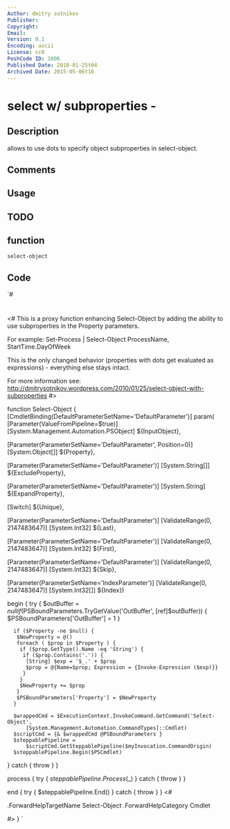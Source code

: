 ```yaml
---
Author: dmitry sotnikov
Publisher: 
Copyright: 
Email: 
Version: 0.1
Encoding: ascii
License: cc0
PoshCode ID: 1606
Published Date: 2010-01-25t04
Archived Date: 2015-05-06t16
---
```


# select w/ subproperties - 

## Description

allows to use dots to specify object subproperties in select-object.

## Comments



## Usage



## TODO



## function

`select-object`

## Code

`#
 #
 <#
   This is a proxy function enhancing Select-Object by adding the
   ability to use subproperties in the Property parameters.
   
   For example:
   Set-Process | Select-Object ProcessName, StartTime.DayOfWeek
   
   This is the only changed behavior (properties with dots
   get evaluated as expressions) - everything else stays intact.
   
   For more information see:
 http://dmitrysotnikov.wordpress.com/2010/01/25/select-object-with-subproperties
 #>
 
 function Select-Object {
 [CmdletBinding(DefaultParameterSetName='DefaultParameter')]
 param(
   [Parameter(ValueFromPipeline=$true)]
   [System.Management.Automation.PSObject]
   ${InputObject},
 
   [Parameter(ParameterSetName='DefaultParameter', Position=0)]
   [System.Object[]]
   ${Property},
 
   [Parameter(ParameterSetName='DefaultParameter')]
   [System.String[]]
   ${ExcludeProperty},
 
   [Parameter(ParameterSetName='DefaultParameter')]
   [System.String]
   ${ExpandProperty},
 
   [Switch]
   ${Unique},
 
   [Parameter(ParameterSetName='DefaultParameter')]
   [ValidateRange(0, 2147483647)]
   [System.Int32]
   ${Last},
 
   [Parameter(ParameterSetName='DefaultParameter')]
   [ValidateRange(0, 2147483647)]
   [System.Int32]
   ${First},
 
   [Parameter(ParameterSetName='DefaultParameter')]
   [ValidateRange(0, 2147483647)]
   [System.Int32]
   ${Skip},
 
   [Parameter(ParameterSetName='IndexParameter')]
   [ValidateRange(0, 2147483647)]
   [System.Int32[]]
   ${Index})
 
 begin
 {
  try {
      $outBuffer = $null
      if ($PSBoundParameters.TryGetValue('OutBuffer', [ref]$outBuffer))
      {
          $PSBoundParameters['OutBuffer'] = 1
      }
      
      if ($Property -ne $null) {
       $NewProperty = @()
       foreach ( $prop in $Property ) {
        if ($prop.GetType().Name -eq 'String') {
         if ($prop.Contains('.')) {
          [String] $exp = '$_.' + $prop
          $prop = @{Name=$prop; Expression = {Invoke-Expression ($exp)}}
         }
        }
        $NewProperty += $prop
       }
       $PSBoundParameters['Property'] = $NewProperty
      }
      
      $wrappedCmd = $ExecutionContext.InvokeCommand.GetCommand('Select-Object', 
          [System.Management.Automation.CommandTypes]::Cmdlet)
      $scriptCmd = {& $wrappedCmd @PSBoundParameters }
      $steppablePipeline = 
          $scriptCmd.GetSteppablePipeline($myInvocation.CommandOrigin)
      $steppablePipeline.Begin($PSCmdlet)
  } catch {
      throw
  }
 }
 
 process
 {
     try {
         $steppablePipeline.Process($_)
     } catch {
         throw
     }
 }
 
 end
 {
     try {
         $steppablePipeline.End()
     } catch {
         throw
     }
 }
 <#
 
 .ForwardHelpTargetName Select-Object
 .ForwardHelpCategory Cmdlet
 
 #>
 }
`

